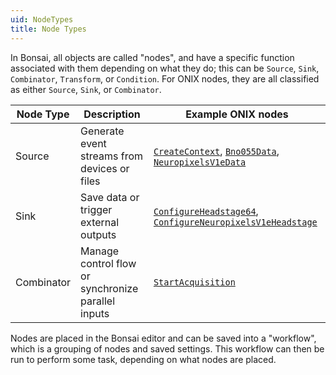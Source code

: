```yaml
---
uid: NodeTypes
title: Node Types
---
```


In Bonsai, all objects are called "nodes", and have a specific function associated with them depending on what they do; this can be `Source`, `Sink`, `Combinator`, `Transform`, or `Condition`. For ONIX nodes, they are all classified as either `Source`, `Sink`, or `Combinator`. 

| Node Type | Description | Example ONIX nodes |
| --------- | ----------- | ------------------ |
| Source    | Generate event streams from devices or files | [`CreateContext`](xref:OpenEphys.Onix1.CreateContext), [`Bno055Data`](xref:OpenEphys.Onix1.Bno055Data), [`NeuropixelsV1eData`](xref:OpenEphys.Onix1.NeuropixelsV1eData) |
| Sink      | Save data or trigger external outputs | [`ConfigureHeadstage64`](xref:OpenEphys.Onix1.ConfigureHeadstage64), [`ConfigureNeuropixelsV1eHeadstage`](xref:OpenEphys.Onix1.ConfigureNeuropixelsV1eHeadstage) |
| Combinator | Manage control flow or synchronize parallel inputs | [`StartAcquisition`](xref:OpenEphys.Onix1.StartAcquisition) |

Nodes are placed in the Bonsai editor and can be saved into a "workflow", which is a grouping of nodes and saved settings. This workflow can then be run to perform some task, depending on what nodes are placed.
